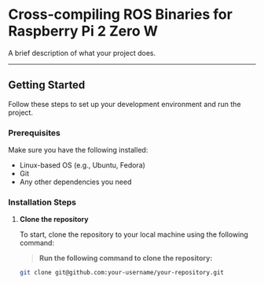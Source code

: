 # Cross-compiling ROS Binaries for Raspberry Pi 2 Zero W

A brief description of what your project does.

---

## Getting Started

Follow these steps to set up your development environment and run the project.

### Prerequisites

Make sure you have the following installed:

- Linux-based OS (e.g., Ubuntu, Fedora)
- Git
- Any other dependencies you need

### Installation Steps

1. **Clone the repository**

   To start, clone the repository to your local machine using the following command:

   > **Run the following command to clone the repository:**
   ```bash
   git clone git@github.com:your-username/your-repository.git

